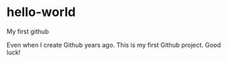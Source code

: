 # hello-world
My first github

Even when I create Github years ago.
This is my first Github project. 
Good luck!
